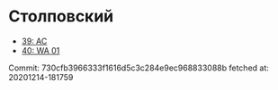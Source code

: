 # Столповский
- [39: AC](39.md)
- [40: WA 01](40.md)

Commit: 730cfb3966333f1616d5c3c284e9ec968833088b
 fetched at: 20201214-181759
